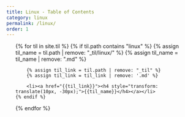 ```yaml
---
title: Linux - Table of Contents
category: linux
permalink: /linux/
order: 1
---
```


<div>
<ul>
{% for til in site.til %}
    {% if til.path contains "linux" %}
        {% assign til_name = til.path | remove: "_til/linux/" %}
        {% assign til_name = til_name | remove: ".md" %}

        {% assign til_link = til.path | remove: "_til" %}
        {% assign til_link = til_link | remove: '.md' %}

        <li><a href="{{til_link}}"><h4 style="transform: translate(10px, -30px);">{{til_name}}</h4></a></li>
    {% endif %}
{% endfor %}
<ul>

